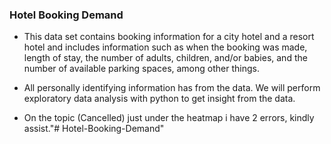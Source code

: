### Hotel Booking Demand

- This data set contains booking information for a city hotel and a resort hotel and includes information such as when the booking was made, length of stay, the number of adults, children, and/or babies, and the number of available parking spaces, among other things.

- All personally identifying information has from the data. We will perform exploratory data analysis with python to get insight from the data.

- On the topic (Cancelled) just under the heatmap i have 2 errors, kindly assist."# Hotel-Booking-Demand" 
